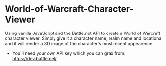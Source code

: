 # World-of-Warcraft-Character-Viewer
Using vanilla JavaScript and the Battle.net API to create a World of Warcraft character viewer.
Simply give it a character name, realm name and locationa and it will render a 3D image of the character's most recent appearence.

* You'll need your own API key which you can grab from: https://dev.battle.net/
